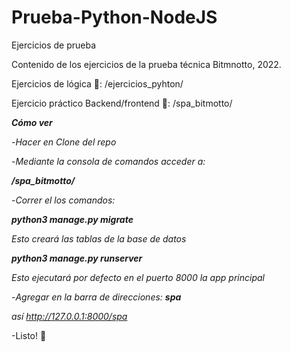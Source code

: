 # Prueba-Python-NodeJS
Ejercicios de prueba

Contenido de los ejercicios de la prueba técnica Bitmnotto, 2022.

Ejercicios de lógica 🤩:
    /ejercicios_pyhton/
    
Ejercicio práctico Backend/frontend 🤩:
/spa_bitmotto/
  
*__Cómo ver__*

-*Hacer en Clone del repo*

-*Mediante la consola de comandos acceder a:*

   *__/spa_bitmotto/__*

-*Correr el los comandos:*

   *__python3 manage.py migrate__*
   
   *Esto creará las tablas de la base de datos*

   *__python3 manage.py runserver__*

   *Esto ejecutará por defecto en el puerto 8000 la app principal*

-*Agregar en la barra de direcciones: __spa__*

   *así http://127.0.0.1:8000/spa*
  
-Listo! 🤩 
